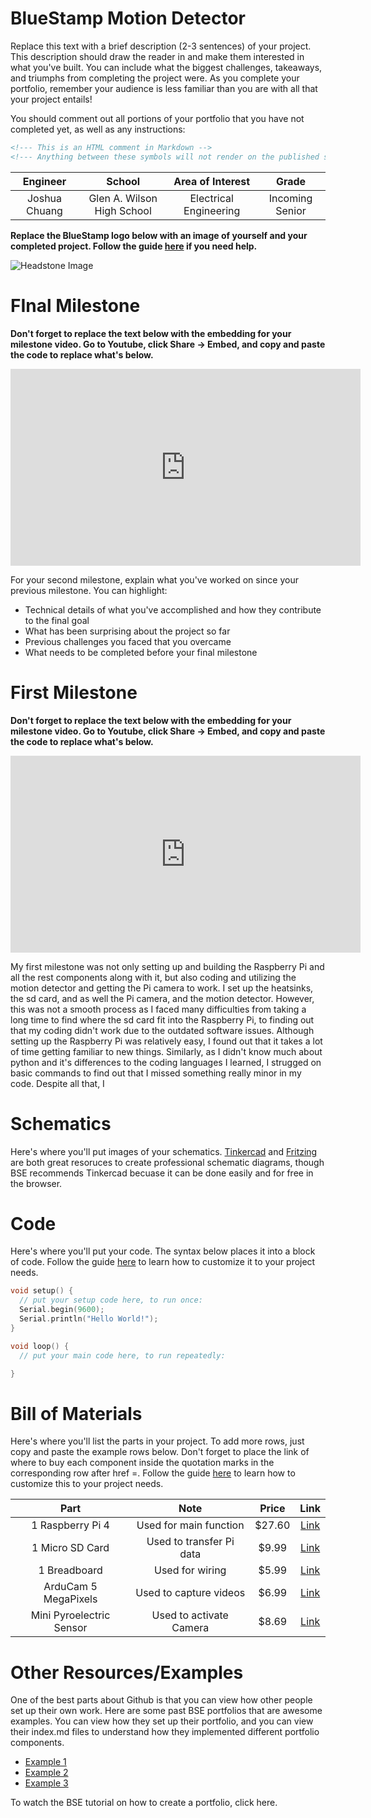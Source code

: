 # BlueStamp Motion Detector
Replace this text with a brief description (2-3 sentences) of your project. This description should draw the reader in and make them interested in what you've built. You can include what the biggest challenges, takeaways, and triumphs from completing the project were. As you complete your portfolio, remember your audience is less familiar than you are with all that your project entails!

You should comment out all portions of your portfolio that you have not completed yet, as well as any instructions:
```HTML 
<!--- This is an HTML comment in Markdown -->
<!--- Anything between these symbols will not render on the published site -->
```

| **Engineer** | **School** | **Area of Interest** | **Grade** |
|:--:|:--:|:--:|:--:|
| Joshua Chuang | Glen A. Wilson High School | Electrical Engineering | Incoming Senior

**Replace the BlueStamp logo below with an image of yourself and your completed project. Follow the guide [here](https://tomcam.github.io/least-github-pages/adding-images-github-pages-site.html) if you need help.**

![Headstone Image](logo.svg)
  
# FInal Milestone

**Don't forget to replace the text below with the embedding for your milestone video. Go to Youtube, click Share -> Embed, and copy and paste the code to replace what's below.**

<iframe width="560" height="315" src="https://www.youtube.com/embed/ZUkmniZqjFc?si=JPLYvx1a1L9iQEth" title="YouTube video player" frameborder="0" allow="accelerometer; autoplay; clipboard-write; encrypted-media; gyroscope; picture-in-picture; web-share" referrerpolicy="strict-origin-when-cross-origin" allowfullscreen></iframe>

For your second milestone, explain what you've worked on since your previous milestone. You can highlight:
- Technical details of what you've accomplished and how they contribute to the final goal
- What has been surprising about the project so far
- Previous challenges you faced that you overcame
- What needs to be completed before your final milestone 

# First Milestone

**Don't forget to replace the text below with the embedding for your milestone video. Go to Youtube, click Share -> Embed, and copy and paste the code to replace what's below.**

<iframe width="560" height="315" src="https://www.youtube.com/embed/pdsOlH5IUc4?si=NhX6bEvY-iC0bfba" title="YouTube video player" frameborder="0" allow="accelerometer; autoplay; clipboard-write; encrypted-media; gyroscope; picture-in-picture; web-share" referrerpolicy="strict-origin-when-cross-origin" allowfullscreen></iframe>

My first milestone was not only setting up and building the Raspberry Pi and all the rest components along with it, but also coding and utilizing the motion detector and getting the Pi camera to work. I set up the heatsinks, the sd card, and as well the Pi camera, and the motion detector. However, this was not a smooth process as I faced many difficulties from taking a long time to find where the sd card fit into the Raspberry Pi, to finding out that my coding didn't work due to the outdated software issues. Although setting up the Raspberry Pi was relatively easy, I found out that it takes a lot of time getting familiar to new things. Similarly, as I didn't know much about python and it's differences to the coding languages I learned, I strugged on basic commands to find out that I missed something really minor in my code. Despite all that, I 

# Schematics 
Here's where you'll put images of your schematics. [Tinkercad](https://www.tinkercad.com/blog/official-guide-to-tinkercad-circuits) and [Fritzing](https://fritzing.org/learning/) are both great resoruces to create professional schematic diagrams, though BSE recommends Tinkercad becuase it can be done easily and for free in the browser. 

# Code
Here's where you'll put your code. The syntax below places it into a block of code. Follow the guide [here]([url](https://www.markdownguide.org/extended-syntax/)) to learn how to customize it to your project needs. 

```c++
void setup() {
  // put your setup code here, to run once:
  Serial.begin(9600);
  Serial.println("Hello World!");
}

void loop() {
  // put your main code here, to run repeatedly:

}
```

# Bill of Materials
Here's where you'll list the parts in your project. To add more rows, just copy and paste the example rows below.
Don't forget to place the link of where to buy each component inside the quotation marks in the corresponding row after href =. Follow the guide [here]([url](https://www.markdownguide.org/extended-syntax/)) to learn how to customize this to your project needs. 

| **Part** | **Note** | **Price** | **Link** |
|:--:|:--:|:--:|:--:|
| 1 Raspberry Pi 4 | Used for main function | $27.60 | <a href="https://www.amazon.com/Arduino-A000066-ARDUINO-UNO-R3/dp/B008GRTSV6/"> Link </a> |
| 1 Micro SD Card | Used to transfer Pi data | $9.99 | <a href="https://www.amazon.com/gp/product/B089VVP61W/ref=ppx_yo_dt_b_search_asin_title?ie=UTF8&th=1"> Link </a> |
| 1 Breadboard | Used for wiring | $5.99 | <a href="https://www.amazon.com/Arduino-A000066-ARDUINO-UNO-R3/dp/B008GRTSV6/"> Link </a> |
| ArduCam 5 MegaPixels  | Used to capture videos | $6.99 | <a href="https://www.amazon.com/Arducam-Megapixels-Sensor-OV5647-Raspberry/dp/B012V1HEP4/ref=sr_1_3?crid=3D0S8QO1JMVVF&dib=eyJ2IjoiMSJ9.A7iVhmlMaLIViV1yyMin_nU2DQfo0nrAEcyeAs8mEnPK2j-S-lsM2oSz7vHo3GDTUaA_rqRWlkMjX2LctQaA6YFATgi6lE_-gRCmo6ceFLlteBs_4BIqQH6OAgIWYG80F3buL79NPc15wtdWFZeGgZ_SZ-xv7-owqJDvMCV4r1jUMepokR0PsSdYwgR7SHnjMC6zE8IEKf3dClleAWgamZROLFTCUyrtYWJz-vZiyCk.PIfcN8OHUXkRl8TtP9q8lTaLSWRWzkD05N5WZe9QtLI&dib_tag=se&keywords=arducam+5+megapixels&qid=1719950245&sprefix=arducam+5+megapixels%2Caps%2C132&sr=8-3"> Link </a> |
| Mini Pyroelectric Sensor | Used to activate Camera | $8.69 | <a href="https://www.amazon.com/HiLetgo-Pyroelectric-Sensor-Infrared-Detector/dp/B07RT7MK7C/ref=sr_1_1_sspa?crid=EV9TJX4G8EGO&dib=eyJ2IjoiMSJ9.EtZ1D0hKzsijh24etbQDy7al_njAUtXeREYDYQgKWJ14cbNf_qJzDMXb6f5pZ_8MW1cZqttenHbS5IE79SdVn3tUmFRkHlkJmNC6h730-HG8jfwkVE-2MTA1chcms79pKCYwECUGRXn40KNpBVhdWfYHNcLWf_0sV706mYvCAZ1sVjOiFmT1BmxXjLO-_7KALXP0-WAan6n0epryyS6O_X2Nb3A9X0VJ1nSWmDhhQu8.D6A5QYmvN6nul2BJfWnb2xvXE7x2HaILvemoxbmZKL8&dib_tag=se&keywords=pir+motion+sensor&qid=1718930397&sprefix=pir+motion%2Caps%2C105&sr=8-1-spons&sp_csd=d2lkZ2V0TmFtZT1zcF9hdGY&psc=1"> Link </a> |


# Other Resources/Examples
One of the best parts about Github is that you can view how other people set up their own work. Here are some past BSE portfolios that are awesome examples. You can view how they set up their portfolio, and you can view their index.md files to understand how they implemented different portfolio components.
- [Example 1](https://trashytuber.github.io/YimingJiaBlueStamp/)
- [Example 2](https://sviatil0.github.io/Sviatoslav_BSE/)
- [Example 3](https://arneshkumar.github.io/arneshbluestamp/)

To watch the BSE tutorial on how to create a portfolio, click here.

